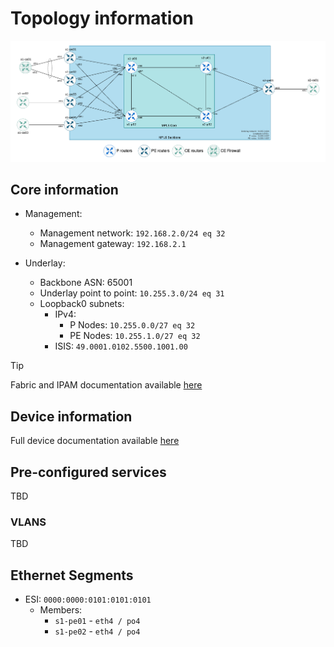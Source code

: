 # Topology information

![](../lab-topology.drawio.png)

## Core information

- Management:
  - Management network: `192.168.2.0/24 eq 32`
  - Management gateway: `192.168.2.1`

- Underlay:
  - Backbone ASN: 65001
  - Underlay point to point: `10.255.3.0/24 eq 31`
  - Loopback0 subnets:
    - IPv4:
      - P Nodes: `10.255.0.0/27 eq 32`
      - PE Nodes: `10.255.1.0/27 eq 32`
    - ISIS: `49.0001.0102.5500.1001.00`

> [!TIP]
> Fabric and IPAM documentation available [here](documentation/fabric/backbone-documentation.md)

## Device information

Full device documentation available [here](documentation/devices/)

## Pre-configured services

TBD

<!-- - VRF: __FW-HA__
  - Description: Firewall connectivity use case
  - route-target: `1:1`
  - redistribute:
      - `connected`
      - `static`
  - Vlan SVI:
      - ID: `1810` / Subnet: `10.18.10.0/24`
  - Loopback:
    - ID: `1810` / Subnet: `1.18.10.0/24 eq 32` -->

### VLANS

TBD

## Ethernet Segments

- ESI: `0000:0000:0101:0101:0101`
  - Members:
    - `s1-pe01` - `eth4 / po4`
    - `s1-pe02` - `eth4 / po4`
